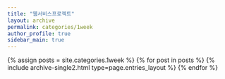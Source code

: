 ```yaml
---
title: "웹서비스프로젝트"
layout: archive
permalink: categories/1week
author_profile: true
sidebar_main: true
---
```



{% assign posts = site.categories.1week %}
{% for post in posts %} {% include archive-single2.html type=page.entries_layout %} {% endfor %}
